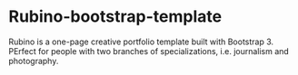 # Rubino-bootstrap-template
Rubino is a one-page creative portfolio template built with Bootstrap 3.
PErfect for people with two branches of specializations, i.e. journalism and photography.
